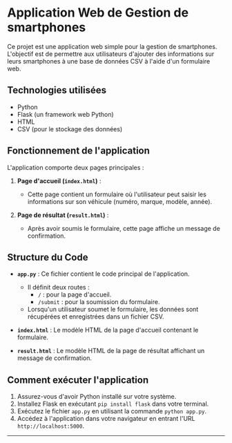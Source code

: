# Application Web de Gestion de smartphones

Ce projet est une application web simple pour la gestion de smartphones. L'objectif est de permettre aux utilisateurs d'ajouter des informations sur leurs smartphones à une base de données CSV à l'aide d'un formulaire web.

## Technologies utilisées

- Python
- Flask (un framework web Python)
- HTML
- CSV (pour le stockage des données)

## Fonctionnement de l'application

L'application comporte deux pages principales :

1. **Page d'accueil (`index.html`)** :
    - Cette page contient un formulaire où l'utilisateur peut saisir les informations sur son véhicule (numéro, marque, modèle, année).
  
2. **Page de résultat (`result.html`)** :
    - Après avoir soumis le formulaire, cette page affiche un message de confirmation.

## Structure du Code

- **`app.py`** : Ce fichier contient le code principal de l'application.
    - Il définit deux routes :
        - `/` : pour la page d'accueil.
        - `/submit` : pour la soumission du formulaire.
    - Lorsqu'un utilisateur soumet le formulaire, les données sont récupérées et enregistrées dans un fichier CSV.
  
- **`index.html`** : Le modèle HTML de la page d'accueil contenant le formulaire.

- **`result.html`** : Le modèle HTML de la page de résultat affichant un message de confirmation.

## Comment exécuter l'application

1. Assurez-vous d'avoir Python installé sur votre système.
2. Installez Flask en exécutant `pip install flask` dans votre terminal.
3. Exécutez le fichier `app.py` en utilisant la commande `python app.py`.
4. Accédez à l'application dans votre navigateur en entrant l'URL `http://localhost:5000`.

---
